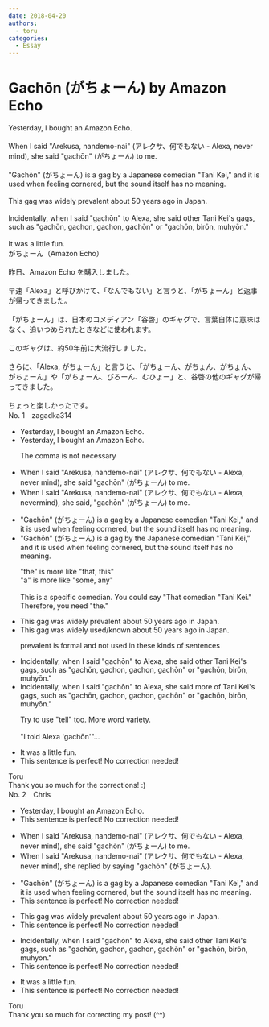 ```yaml
---
date: 2018-04-20
authors:
  - toru
categories:
  - Essay
---
```


<h1 id="subject_show">Gachōn (がちょーん) by Amazon Echo</h1>
<div class="date" hidden>Apr 20, 2018 12:44</div>
<div id="post"><div id="body_show_ori">
Yesterday, I bought an Amazon Echo.<br/><br/>When I said "Arekusa, nandemo-nai" (アレクサ、何でもない - Alexa, never mind), she said "gachōn" (がちょーん) to me.<br/><br/>"Gachōn" (がちょーん) is a gag by a Japanese comedian "Tani Kei," and it is used when feeling cornered, but the sound itself has no meaning.<br/><br/>This gag was widely prevalent about 50 years ago in Japan.<br/><br/>Incidentally, when I said "gachōn" to Alexa, she said other Tani Kei's gags, such as "gachōn, gachon, gachon, gachōn" or "gachōn, birōn, muhyōn."<br/><br/>It was a little fun.
</div></div>

<!-- more -->

<div id="post_ja"><div id="body_show_mo">
がちょーん（Amazon Echo）<br/><br/>昨日、Amazon Echo を購入しました。<br/><br/>早速「Alexa」と呼びかけて、「なんでもない」と言うと、「がちょーん」と返事が帰ってきました。<br/><br/>「がちょーん」は、日本のコメディアン「谷啓」のギャグで、言葉自体に意味はなく、追いつめられたときなどに使われます。<br/><br/>このギャグは、約50年前に大流行しました。<br/><br/>さらに、「Alexa, がちょーん」と言うと、「がちょーん、がちょん、がちょん、がちょーん」や「がちょーん、びろーん、むひょー」と、谷啓の他のギャグが帰ってきました。<br/><br/>ちょっと楽しかったです。
</div></div>
<div id="block"><div class="first_name"> No. 1　<span class="just_name">zagadka314</span></div><div id="block2">
<ul class="correction_field">
<li class="incorrect">Yesterday, I bought an Amazon Echo.</li>
<li class="corrected correct">
Yesterday<span class="f_gray">,</span> I bought an Amazon Echo.
<p class="correction_comment">The comma is not necessary</p>
</li>
</ul>
<ul class="correction_field">
<li class="incorrect">When I said "Arekusa, nandemo-nai" (アレクサ、何でもない - Alexa, never mind), she said "gachōn" (がちょーん) to me.</li>
<li class="corrected correct">
When I said "Arekusa, nandemo-nai" (アレクサ、何でもない - Alexa, neve<span class="f_blue">rm</span>ind), she said<span class="f_red">,</span> "gachōn" (がちょーん) to me.
</li>
</ul>
<ul class="correction_field">
<li class="incorrect">"Gachōn" (がちょーん) is a gag by a Japanese comedian "Tani Kei," and it is used when feeling cornered, but the sound itself has no meaning.</li>
<li class="corrected correct">
"Gachōn" (がちょーん) is a gag by <span class="f_red">the</span> Japanese comedian "Tani Kei," and it is used when feeling cornered, but the sound itself has no meaning.
<p class="correction_comment">"the" is more like "that, this" <br/>"a" is more like "some, any"<br/><br/>This is a specific comedian. You could say "That comedian "Tani Kei." Therefore, you need "the."</p>
</li>
</ul>
<ul class="correction_field">
<li class="incorrect">This gag was widely prevalent about 50 years ago in Japan.</li>
<li class="corrected correct">
This gag was widely <span class="f_blue">used/known </span>about 50 years ago in Japan.
<p class="correction_comment">prevalent is formal and not used in these kinds of sentences</p>
</li>
</ul>
<ul class="correction_field">
<li class="incorrect">Incidentally, when I said "gachōn" to Alexa, she said other Tani Kei's gags, such as "gachōn, gachon, gachon, gachōn" or "gachōn, birōn, muhyōn."</li>
<li class="corrected correct">
Incidentally, when I said "gachōn" to Alexa, she said <span class="f_blue">more of </span>Tani Kei's gags, such as "gachōn, gachon, gachon, gachōn" or "gachōn, birōn, muhyōn."
<p class="correction_comment">Try to use "tell" too. More word variety. <br/><br/>"I told Alexa 'gachōn'"…</p>
</li>
</ul>
<ul class="correction_field">
<li class="incorrect">It was a little fun.</li>
<li class="corrected perfect">This sentence is perfect! No correction needed!</li>
</ul>
</div><div class="name"><span class="just_name">Toru</span><br>
Thank you so much for the corrections! :)
</div>
</div>
<div id="block"><div class="first_name"> No. 2　<span class="just_name">Chris</span></div><div id="block2">
<ul class="correction_field">
<li class="incorrect">Yesterday, I bought an Amazon Echo.</li>
<li class="corrected perfect">This sentence is perfect! No correction needed!</li>
</ul>
<ul class="correction_field">
<li class="incorrect">When I said "Arekusa, nandemo-nai" (アレクサ、何でもない - Alexa, never mind), she said "gachōn" (がちょーん) to me.</li>
<li class="corrected correct">
When I said "Arekusa, nandemo-nai" (アレクサ、何でもない - Alexa, never mind), she <span class="f_blue">replied by saying</span> "gachōn" (がちょーん).
</li>
</ul>
<ul class="correction_field">
<li class="incorrect">"Gachōn" (がちょーん) is a gag by a Japanese comedian "Tani Kei," and it is used when feeling cornered, but the sound itself has no meaning.</li>
<li class="corrected perfect">This sentence is perfect! No correction needed!</li>
</ul>
<ul class="correction_field">
<li class="incorrect">This gag was widely prevalent about 50 years ago in Japan.</li>
<li class="corrected perfect">This sentence is perfect! No correction needed!</li>
</ul>
<ul class="correction_field">
<li class="incorrect">Incidentally, when I said "gachōn" to Alexa, she said other Tani Kei's gags, such as "gachōn, gachon, gachon, gachōn" or "gachōn, birōn, muhyōn."</li>
<li class="corrected perfect">This sentence is perfect! No correction needed!</li>
</ul>
<ul class="correction_field">
<li class="incorrect">It was a little fun.</li>
<li class="corrected perfect">This sentence is perfect! No correction needed!</li>
</ul>
</div><div class="name"><span class="just_name">Toru</span><br>
Thank you so much for correcting my post! (^^)
</div>
</div>
